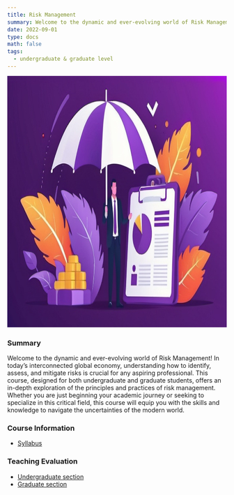 ```yaml
---
title: Risk Management
summary: Welcome to the dynamic and ever-evolving world of Risk Management! In today’s interconnected global economy, understanding how to identify, assess, and mitigate risks is crucial for any aspiring professional. This course, designed for both undergraduate and graduate students, offers an in-depth exploration of the principles and practices of risk management. Whether you are just beginning your academic journey or seeking to specialize in this critical field, this course will equip you with the skills and knowledge to navigate the uncertainties of the modern world.
date: 2022-09-01
type: docs
math: false
tags:
  - undergraduate & graduate level
---
```

<img src="featured.jpg" width="1024" height="576">

### Summary
Welcome to the dynamic and ever-evolving world of Risk Management! In today’s interconnected global economy, understanding how to identify, assess, and mitigate risks is crucial for any aspiring professional. This course, designed for both undergraduate and graduate students, offers an in-depth exploration of the principles and practices of risk management. Whether you are just beginning your academic journey or seeking to specialize in this critical field, this course will equip you with the skills and knowledge to navigate the uncertainties of the modern world.

### Course Information
* [Syllabus](https://drive.google.com/file/d/1o9miDyYYXOm5tvwU8m2WxJ43RMplmmic/view?usp=sharing)


### Teaching Evaluation
* [Undergraduate section](https://drive.google.com/file/d/1O0YGeliWdd8ZCa-HmetQptcUpllcQvTu/view?usp=sharing)
* [Graduate section](https://drive.google.com/file/d/1Rhylp0uXxuGDZ03sTNg8fzjrEMe5VX6B/view?usp=sharing)